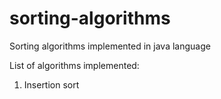 # sorting-algorithms
Sorting algorithms implemented in java language

List of algorithms implemented:

1) Insertion sort
